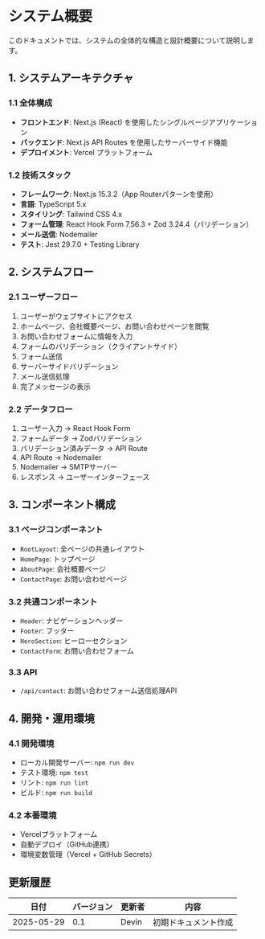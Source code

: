 # システム概要

このドキュメントでは、システムの全体的な構造と設計概要について説明します。

## 1. システムアーキテクチャ

### 1.1 全体構成
- **フロントエンド**: Next.js (React) を使用したシングルページアプリケーション
- **バックエンド**: Next.js API Routes を使用したサーバーサイド機能
- **デプロイメント**: Vercel プラットフォーム

### 1.2 技術スタック
- **フレームワーク**: Next.js 15.3.2（App Routerパターンを使用）
- **言語**: TypeScript 5.x
- **スタイリング**: Tailwind CSS 4.x
- **フォーム管理**: React Hook Form 7.56.3 + Zod 3.24.4（バリデーション）
- **メール送信**: Nodemailer
- **テスト**: Jest 29.7.0 + Testing Library

## 2. システムフロー

### 2.1 ユーザーフロー
1. ユーザーがウェブサイトにアクセス
2. ホームページ、会社概要ページ、お問い合わせページを閲覧
3. お問い合わせフォームに情報を入力
4. フォームのバリデーション（クライアントサイド）
5. フォーム送信
6. サーバーサイドバリデーション
7. メール送信処理
8. 完了メッセージの表示

### 2.2 データフロー
1. ユーザー入力 → React Hook Form
2. フォームデータ → Zodバリデーション
3. バリデーション済みデータ → API Route
4. API Route → Nodemailer
5. Nodemailer → SMTPサーバー
6. レスポンス → ユーザーインターフェース

## 3. コンポーネント構成

### 3.1 ページコンポーネント
- `RootLayout`: 全ページの共通レイアウト
- `HomePage`: トップページ
- `AboutPage`: 会社概要ページ
- `ContactPage`: お問い合わせページ

### 3.2 共通コンポーネント
- `Header`: ナビゲーションヘッダー
- `Footer`: フッター
- `HeroSection`: ヒーローセクション
- `ContactForm`: お問い合わせフォーム

### 3.3 API
- `/api/contact`: お問い合わせフォーム送信処理API

## 4. 開発・運用環境

### 4.1 開発環境
- ローカル開発サーバー: `npm run dev`
- テスト環境: `npm test`
- リント: `npm run lint`
- ビルド: `npm run build`

### 4.2 本番環境
- Vercelプラットフォーム
- 自動デプロイ（GitHub連携）
- 環境変数管理（Vercel + GitHub Secrets）

## 更新履歴

| 日付 | バージョン | 更新者 | 内容 |
|------|------------|--------|------|
| 2025-05-29 | 0.1 | Devin | 初期ドキュメント作成 |
